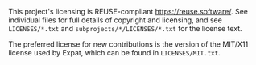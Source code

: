 This project's licensing is REUSE-compliant <https://reuse.software/>.
See individual files for full details of copyright and licensing,
and see `LICENSES/*.txt` and `subprojects/*/LICENSES/*.txt` for the
license text.

The preferred license for new contributions is the version of the MIT/X11
license used by Expat, which can be found in `LICENSES/MIT.txt`.
